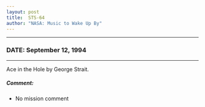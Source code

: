 ```yaml
---
layout: post
title:  STS-64
author: "NASA: Music to Wake Up By"
---
```


----
### DATE: September 12, 1994
----
Ace in the Hole by George Strait.

##### Comment:
* No mission comment
